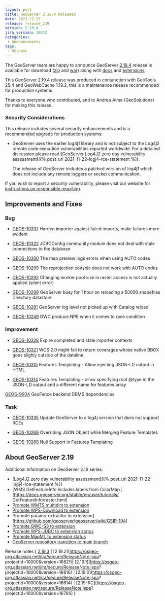 ```yaml
---
layout: post
title: GeoServer 2.19.4 Released
date: 2021-12-22
release: release_219
version: 2.19.4
jira_version: 16832
categories: 
 - Announcements
tags:
 - Release
---
```


The GeoServer team are happy to announce GeoServer
[2.19.4](/release/2.19.4/) release is available for download
([zip](https://sourceforge.net/projects/geoserver/files/GeoServer/2.19.4/geoserver-2.19.4-bin.zip/download)
and
[war](https://sourceforge.net/projects/geoserver/files/GeoServer/2.19.4/geoserver-2.19.4-war.zip/download))
along with
[docs](https://sourceforge.net/projects/geoserver/files/GeoServer/2.19.4/geoserver-2.19.4-htmldoc.zip/download)
and
[extensions](https://sourceforge.net/projects/geoserver/files/GeoServer/2.19.4/extensions/).
 
 This GeoServer 2.19.4 release was produced in conjunction with GeoTools 25.4 and GeoWebCache 1.19.2, this is a maintenance release recommended for production systems.
 
 Thanks to everyone who contributed, and to Andrea Aime (GeoSolutions) for making this release.

### Security Considerations

This release includes several security enhancements and is a recommended upgrade for production systems:

* GeoServer uses the earlier log4j1 library and is not subject to the Log4j2 remote code execution vulnerabilities reported worldwide. For a detailed discussion please read [GeoServer Log4J2 zero day vulnerability assessment]({% post_url 2021-11-22-logj4-rce-statement %}).

  The release of GeoServer includes a patched version of log4j1 which does not include any remote loggers or socket communication.

If you wish to report a security vulnerability, please visit our website for [instructions on responsible reporting](http://geoserver.org/issues/).

## Improvements and Fixes

### Bug

* [GEOS-10337](https://osgeo-org.atlassian.net/browse/GEOS-10337) Harden importer against failed imports, make failures more evident

* [GEOS-10322](https://osgeo-org.atlassian.net/browse/GEOS-10322) JDBCConfig community module does not deal with stale connections to the database

* [GEOS-10300](https://osgeo-org.atlassian.net/browse/GEOS-10300) The map preview logs errors when using AUTO codes

* [GEOS-10299](https://osgeo-org.atlassian.net/browse/GEOS-10299) The reprojection console does not work with AUTO codes

* [GEOS-10292](https://osgeo-org.atlassian.net/browse/GEOS-10292) Changing worker pool size in raster access is not actually applied \(silent error\)

* [GEOS-10289](https://osgeo-org.atlassian.net/browse/GEOS-10289) GeoServer busy for 1 hour on reloading a 50000 shapefiles Directory datastore

* [GEOS-10281](https://osgeo-org.atlassian.net/browse/GEOS-10281) GeoServer log level not picked up with Catalog reload

* [GEOS-10249](https://osgeo-org.atlassian.net/browse/GEOS-10249) GWC produce NPE when it comes to race condition

### Improvement

* [GEOS-10328](https://osgeo-org.atlassian.net/browse/GEOS-10328) Expire completed and stale importer contexts

* [GEOS-10321](https://osgeo-org.atlassian.net/browse/GEOS-10321) WCS 2.0 might fail to return coverages whose native BBOX goes slighly outside of the dateline

* [GEOS-10315](https://osgeo-org.atlassian.net/browse/GEOS-10315) Features Templating - Allow injecting JSON-LD output in HTML

* [GEOS-10314](https://osgeo-org.atlassian.net/browse/GEOS-10314) Features Templating - allow specifying root @type in the JSON-LD output and a different  name for features array

[GEOS-9904](https://osgeo-org.atlassian.net/browse/GEOS-9904) GeoFence backend DBMS dependencies

### Task

* [GEOS-10335](https://osgeo-org.atlassian.net/browse/GEOS-10335) Update GeoServer to a log4j version that does not support RCEs

* [GEOS-10269](https://osgeo-org.atlassian.net/browse/GEOS-10269) Overriding JSON Object while Merging Feature Templates

* [GEOS-10268](https://osgeo-org.atlassian.net/browse/GEOS-10268) Null Support in Features Templating


## About GeoServer 2.19
 
 Additional information on GeoServer 2.19 series:
 
 * [Log4J2 zero day vulnerability assessment]({% post_url 2021-11-22-logj4-rce-statement %})
 * [WMS GetFeatureInfo includes labels from ColorMap ](https://docs.geoserver.org/stable/en/user/tutorials/ GetFeatureInfo/raster.html)
 * [Promote WMTS multidim to extension](https://github.com/geoserver/geoserver/wiki/GSIP-196)
 * [Promote WPS-Download to extension](https://github.com/geoserver/geoserver/wiki/GSIP-195)
 * Promote params-extractor to extension](https://github.com/geoserver/geoserver/wiki/GSIP-194)
 * [Promote GWC-S3 to extension](https://github.com/geoserver/geoserver/wiki/GSIP-193)
 * [Promote WPS-JDBC to extension status](https://github.com/geoserver/geoserver/wiki/GSIP-197)
 * [Promote MapML to extension status](https://github.com/geoserver/geoserver/wiki/GSIP-200)
 * [GeoServer repository transition to main branch](main-branch.html)

Release notes ( [2.19.3](https://osgeo-org.atlassian.net/secure/ReleaseNote.jspa?projectId=10000&version=16824) \| [2.19.2](https://osgeo-org.atlassian.net/jira/secure/ReleaseNote.jspa? projectId=10000&version=16821)\| [2.19.1](https://osgeo-org.atlassian.net/jira/secure/ReleaseNote.jspa? projectId=10000&version=16816) \| [2.19.0](https://osgeo-org.atlassian.net/jira/secure/ReleaseNote.jspa? projectId=10000&version=16814) \| [2.19-RC](https://osgeo-org.atlassian.net/secure/ReleaseNote.jspa? projectId=10000&version=16766) )
